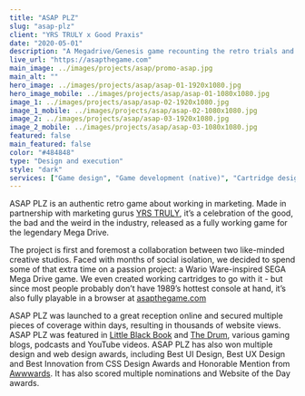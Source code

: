 ```yaml
---
title: "ASAP PLZ"
slug: "asap-plz"
client: "YRS TRULY x Good Praxis"
date: "2020-05-01"
description: "A Megadrive/Genesis game recounting the retro trials and tribulations of working in an office, made for YRS TRULY."
live_url: "https://asapthegame.com"
main_image: ../images/projects/asap/promo-asap.jpg
main_alt: ""
hero_image: ../images/projects/asap/asap-01-1920x1080.jpg
hero_image_mobile: ../images/projects/asap/asap-01-1080x1080.jpg
image_1: ../images/projects/asap/asap-02-1920x1080.jpg
image_1_mobile: ../images/projects/asap/asap-02-1080x1080.jpg
image_2: ../images/projects/asap/asap-03-1920x1080.jpg
image_2_mobile: ../images/projects/asap/asap-03-1080x1080.jpg
featured: false
main_featured: false
color: "#484848"
type: "Design and execution"
style: "dark"
services: ["Game design", "Game development (native)", "Cartridge design", "Art direction", "Campaign direction", "Music composition"]
---
```

ASAP PLZ is an authentic retro game about working in marketing. Made in
partnership with marketing gurus [YRS TRULY](https://yrstruly.uk/), it’s a
celebration of the good, the bad and the weird in the industry, released as a
fully working game for the legendary Mega Drive.

The project is first and foremost a collaboration between two like-minded
creative studios. Faced with months of social isolation, we decided to spend
some of that extra time on a passion project: a Wario Ware-inspired SEGA Mega
Drive game. We even created working cartridges to go with it - but since most
people probably don’t have 1989’s hottest console at hand, it’s also fully
playable in a browser at [asapthegame.com](https://asapthegame.com)

ASAP PLZ was launched to a great reception online and secured multiple pieces of
coverage within days, resulting in thousands of website views. ASAP PLZ was
featured in [Little Black
Book](https://www.lbbonline.com/news/get-your-office-fix-whilst-working-from-home-with-asap-plz)
and [The
Drum](https://www.thedrum.com/opinion/2020/05/20/asap-plz-retro-game-about-working-marketing),
various gaming blogs, podcasts and YouTube videos. ASAP PLZ has also won
multiple design and web design awards, including Best UI Design, Best UX Design
and Best Innovation from CSS Design Awards and Honorable Mention from
[Awwwards](https://www.awwwards.com/sites/asap-plz-retro-office-game). It has
also scored multiple nominations and Website of the Day awards.

